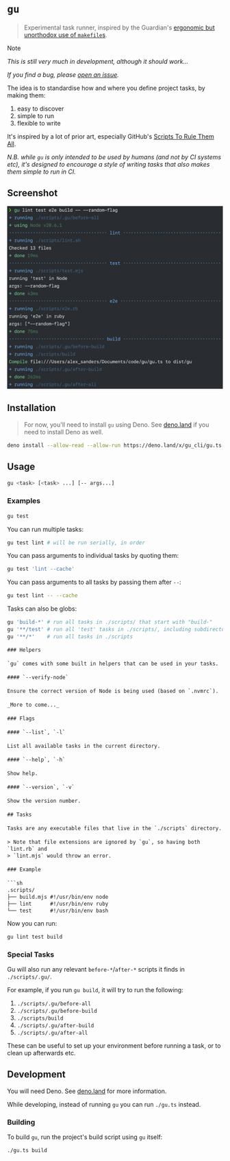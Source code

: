 # `gu`

> Experimental task runner, inspired by the Guardian's
> [ergonomic but unorthodox use of `makefile`s](https://github.com/search?q=org%3Aguardian%20.PHONY%3A&type=code).

> [!NOTE]
>
> _This is still very much in development, although it should work…_
>
> _If you find a bug, please
> [open an issue](https://github.com/guardian/gu/issues)._

The idea is to standardise how and where you define project tasks, by making
them:

1. easy to discover
2. simple to run
3. flexible to write

It's inspired by a lot of prior art, especially GitHub's
[Scripts To Rule Them All](https://github.com/github/scripts-to-rule-them-all).

_N.B. while `gu` is only intended to be used by humans (and not by CI systems
etc), it's designed to encourage a style of writing tasks that also makes them
simple to run in CI._

## Screenshot

<img src="assets/screenshot.png" width="570" alt="screenshot of gu running" >

## Installation

> For now, you'll need to install `gu` using Deno. See
> [deno.land](https://docs.deno.com/runtime/manual/getting_started/installation)
> if you need to install Deno as well.

```sh
deno install --allow-read --allow-run https://deno.land/x/gu_cli/gu.ts
```

## Usage

```sh
gu <task> [<task> ...] [-- args...]
```

### Examples

```sh
gu test
```

You can run multiple tasks:

```sh
gu test lint # will be run serially, in order
```

You can pass arguments to individual tasks by quoting them:

```sh
gu test 'lint --cache'
```

You can pass arguments to all tasks by passing them after `--`:

```sh
gu test lint -- --cache
```

Tasks can also be globs:

```sh
gu 'build-*' # run all tasks in ./scripts/ that start with "build-"
gu '**/test' # run all 'test' tasks in ./scripts/, including subdirectories
gu '**/*'    # run all tasks in ./scripts
```

````
### Helpers

`gu` comes with some built in helpers that can be used in your tasks.

#### `--verify-node`

Ensure the correct version of Node is being used (based on `.nvmrc`).

_More to come..._

### Flags

#### `--list`, `-l`

List all available tasks in the current directory.

#### `--help`, `-h`

Show help.

#### `--version`, `-v`

Show the version number.

## Tasks

Tasks are any executable files that live in the `./scripts` directory.

> Note that file extensions are ignored by `gu`, so having both `lint.rb` and
> `lint.mjs` would throw an error.

### Example

```sh
.scripts/
├── build.mjs #!/usr/bin/env node
├── lint      #!/usr/bin/env ruby
└── test      #!/usr/bin/env bash
````

Now you can run:

```sh
gu lint test build
```

### Special Tasks

Gu will also run any relevant `before-*`/`after-*` scripts it finds in
`./scripts/.gu/`.

For example, if you run `gu build`, it will try to run the following:

1. `./scripts/.gu/before-all`
2. `./scripts/.gu/before-build`
3. `./scripts/build`
4. `./scripts/.gu/after-build`
5. `./scripts/.gu/after-all`

These can be useful to set up your environment before running a task, or to
clean up afterwards etc.

## Development

You will need Deno. See [deno.land](https://deno.land) for more information.

While developing, instead of running `gu` you can run `./gu.ts` instead.

### Building

To build `gu`, run the project's build script using `gu` itself:

```sh
./gu.ts build
```

